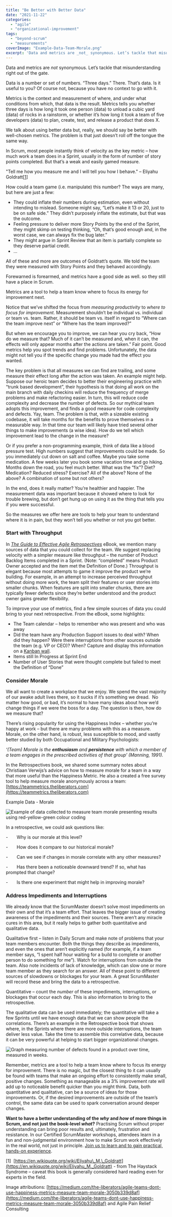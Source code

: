 ```yaml
---
title: "Be Better with Better Data"
date: "2021-11-22"
categories: 
  - "agile"
  - "organizational-improvement"
tags: 
  - "beyond-scrum"
  - "measurements"
coverImage: "Example-Data-Team-Morale.png"
excerpt: 'Data and metrics are _not_ synonymous. Let’s tackle that misunderstanding right out of the'
---
```


Data and metrics are _not_ synonymous. Let’s tackle that misunderstanding right out of the gate.

Data is a number or set of numbers. “Three days.” There. That’s data. Is it useful to you? Of course not, because you have no context to go with it.

Metrics is the context and measurement of where, and under what conditions from which, that data is the result. Metrics tells you whether three days is how long it took one person (data) to unload a cubic yard (data) of rocks in a rainstorm, or whether it’s how long it took a team of five developers (data) to plan, create, test, and release a product that does X.

We talk about using better data but, really, we should say be better with well-chosen metrics. The problem is that just doesn’t roll off the tongue the same way.

In Scrum, most people instantly think of velocity as the key metric – how much work a team does in a Sprint, usually in the form of number of story points completed. But that’s a weak and easily gamed measure.

"Tell me how you measure me and I will tell you how I behave." – Eliyahu Goldratt\[[1](#footnotes)\]

How could a team game (i.e. manipulate) this number? The ways are many, but here are just a few:

- They could inflate their numbers during estimation, even without intending to mislead. Someone might say, “Let’s make it 13 or 20, just to be on safe side.” They didn’t purposely inflate the estimate, but that was the outcome.
- Feeling pressure to deliver more Story Points by the end of the Sprint, they might skimp on testing thinking, “Oh, that’s good enough and, in the worst case, we can always fix the bug later.”
- They might argue in Sprint Review that an item is partially complete so they deserve partial credit.
- …

All of these and more are outcomes of Goldratt’s quote. We told the team they were measured with Story Points and they behaved accordingly.

Forewarned is forearmed, and metrics have a good side as well. so they still have a place in Scrum.

Metrics are a tool to help a team know where to focus its energy for improvement next.

Notice that we’ve shifted the focus from _measuring productivity_ to _where to focus for improvement_. Measurement shouldn’t be individual vs. individual or team vs. team. Rather, it should be team vs. itself in regard to “Where can the team improve next” or “Where has the team improved?”

But when we encourage you to improve, we can hear you cry back, “How do we measure that? Much of it can’t be measured and, when it can, the effects will only appear months after the actions are taken.” Fair point. Good metrics help you spot trends and find problems. Unfortunately, the data might not tell you if the specific change you made had the effect you wanted.

The key problem is that all measures we can find are trailing, and some measure their effect long after the action was taken. An example might help. Suppose our heroic team decides to better their engineering practice with “trunk based development”, their hypothesis is that doing all work on the main branch with daily checkins will reduce the frequency of merge problems and make refactoring easier. In turn, this will reduce code complexity and decrease the number of defects. So our mythical team adopts this improvement, and finds a good measure for code complexity and defects. Yay, team. The problem is that, with a sizeable existing codebase, it will take months for the benefits to prove themselves in a measurable way. In that time our team will likely have tried several other things to make improvements (a wise idea). How do we tell which improvement lead to the change in the measure?

Or if you prefer a non-programming example, think of data like a blood pressure test. High numbers suggest that improvements could be made. So you immediately cut down on salt and coffee. Maybe you take some medication. A few weeks later you book some vacation time and go hiking. Months down the road, you feel much better. What was the “fix”? Diet? Medication? Reduced stress? Exercise? All of the above? None of the above? A combination of some but not others?

In the end, does it really matter? You’re healthier and happier. The measurement data was important because it showed where to look for trouble brewing, but don’t get hung up on using it as the thing that tells you if you were successful.

So the measures we offer here are tools to help your team to understand where it is in pain, but they won’t tell you whether or not you got better.

### Start with Throughput

In [_The Guide to Effective Agile Retrospectives_](/guide-to-effective-agile-retrospectives) eBook, we mention many sources of data that you could collect for the team. We suggest replacing velocity with a simpler measure like throughput – the number of Product Backlog Items completed in a Sprint. (Note: “completed” means Product Owner accepted and the item met the Definition of Done.) Throughput is elegant because most attempts to game it improve the product we’re building. For example, in an attempt to increase perceived throughput without doing more work, the team split their features or user stories into smaller chunks. When features are split into smaller chunks, there are typically fewer defects since they’re better understood and the product owner gains greater flexibility.

To improve your use of metrics, find a few simple sources of data you could bring to your next retrospective. From the eBook, some highlights:

- The Team calendar – helps to remember who was present and who was away
- Did the team have any Production Support issues to deal with? When did they happen? Were there interruptions from other sources outside the team (e.g. VP or CEO)? When? Capture and display this information on a [Kanban wall](/blog/kanban-portfolio-view-continued.html).
- Items still In Progress at Sprint End
- Number of User Stories that were thought complete but failed to meet the Definition of “Done”

### Consider Morale

We all want to create a workplace that we enjoy. We spend the vast majority of our awake adult lives there, so it sucks if it’s something we dread.  No matter how good, or bad, it’s normal to have many ideas about how we’d change things if we were the boss for a day. The question is then, how do we measure that?

There’s rising popularity for using the Happiness Index – whether you’re happy at work – but there are many problems with this as a measure. Morale, on the other hand, is robust, less susceptible to mood, and vastly better studied by both Occupational and Military Psychologists:

_‘(Team) Morale is the **enthusiasm** and **persistence** with which a member of a team engages in the prescribed activities of that group’ (Manning, 1991)._

In the Retrospectives book, we shared some summary notes about Christiaan Verwijs’s advice on how to measure morale for a team in a way that more useful than the Happiness Metric. He also a created a free survey tool to help measure morale anonymously across a team: [https://teammetrics.theliberators.com](https://teammetrics.theliberators.com)

Example Data - Morale

![Example of data collected to measure team morale presenting results using red-yellow-green colour coding](src/content/blog/be-better-with-better-data/images/Example-Data-Team-Morale-1024x534.png)

In a retrospective, we could ask questions like:

\-       Why is our morale at this level?

\-       How does it compare to our historical morale?

\-       Can we see if changes in morale correlate with any other measures?

\-       Has there been a noticeable downward trend? If so, what has prompted that change?

\-       Is there one experiment that might help in improving morale?

### Address Impediments and Interruptions

We already know that the ScrumMaster doesn’t solve most impediments on their own and that it’s a team effort. That leaves the bigger issue of creating awareness of the impediments and their sources. There aren’t any miracle cures in this area, but it really helps to gather both quantitative and qualitative data.

Qualitative first – listen in Daily Scrum and make note of problems that your team members encounter. Both the things they describe as impediments, and even the ones that aren’t explicitly named (for example, if a team member says, “I spent half hour waiting for a build to complete or another person to do something for me”). Watch for interruptions from outside the team. Also note incidents of lack of knowledge, which can slow one or more team member as they search for an answer. All of these point to different sources of slowdowns or blockages for your team. A great ScrumMaster will record these and bring the data to a retrospective.

Quantitative – count the _number_ of these impediments, interruptions, or blockages that occur each day. This is also information to bring to the retrospective.

The qualitative data can be used immediately; the quantitative will take a few Sprints until we have enough data that we can show people the correlations. There’s an example in the Retrospective book that shows where, in the Sprints where there are more outside interruptions, the team deliver less value. Take the time to assemble this correlative data, because it can be very powerful at helping to start bigger organizational changes.

![Graph measuring number of defects found in a product over time, measured in weeks.](src/content/blog/be-better-with-better-data/images/Example-Data-Quality-1024x574.jpg)

Remember, metrics are a tool to help a team know where to focus its energy for improvement. There is no magic, but the closest thing to it can usually be found with teams that make an ongoing effort to consistently make small, positive changes. Something as manageable as a 3% improvement rate will add up to noticeable benefit quicker than you might think. Data, both quantitative and qualitative, can be a source of ideas for those improvements. Or, if the desired improvements are outside of the team’s control, the same data can be used to spark conversation around deeper changes.

**Want to have a better understanding of the _why_ and _how_ of more things in Scrum, and not just the book-level _what_?** Practising Scrum without proper understanding can bring poor results and, ultimately, frustration and resistance. In our Certified ScrumMaster workshops, attendees learn in a fun and non-judgmental environment how to make Scrum work effectively in the real world, not just in principle. [Join us to learn and to gain practical, hands-on experience](/certified-scrummaster-csm-training).

\[1\]  [https://en.wikiquote.org/wiki/Eliyahu\_M.\_Goldratt](https://en.wikiquote.org/wiki/Eliyahu_M._Goldratt) - from The Haystack Syndrome – caveat this book is generally considered hard reading even for experts in the field.

Image attributions: [https://medium.com/the-liberators/agile-teams-dont-use-happiness-metrics-measure-team-morale-3050b339d8af](https://medium.com/the-liberators/agile-teams-dont-use-happiness-metrics-measure-team-morale-3050b339d8af) and Agile Pain Relief Consulting
